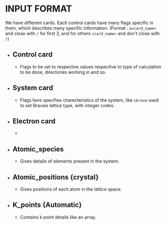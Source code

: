 
# INPUT FORMAT

We have different cards. Each control cards have many flags specific in them, which describes many specific information.
(Format : `&<card_name>` and close with `/` for first 3, and for others `<card_name>` and don't close with `/`)

+ Control card
    -

  + Flags to be set to respective values respective to type of calculation to be done, directories working in and so.

+ System card
    -

  + Flags here specifies charecteristics of the system, like `ibrave` used to set Bravais lattice type, with integer codes.

+ Electron card
    -

  +

+ Atomic_species
    -

  + Gives details of elements present in the system.

+ Atomic_positions {crystal}
    -

  + Gives positions of each atom in the lattice space.

+ K_points {Automatic}
    -

  + Contains k point details like an array.
